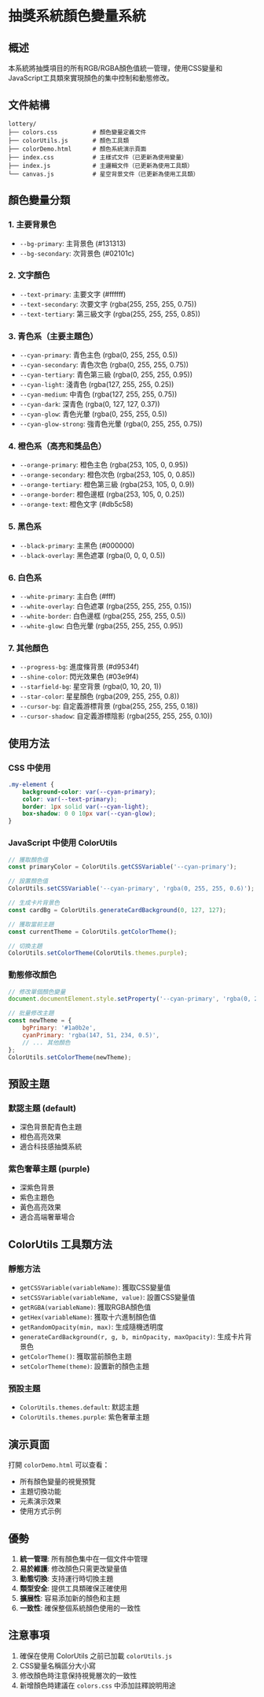 # 抽獎系統顏色變量系統

## 概述

本系統將抽獎項目的所有RGB/RGBA顏色值統一管理，使用CSS變量和JavaScript工具類來實現顏色的集中控制和動態修改。

## 文件結構

```
lottery/
├── colors.css          # 顏色變量定義文件
├── colorUtils.js       # 顏色工具類
├── colorDemo.html      # 顏色系統演示頁面
├── index.css           # 主樣式文件（已更新為使用變量）
├── index.js            # 主邏輯文件（已更新為使用工具類）
└── canvas.js           # 星空背景文件（已更新為使用工具類）
```

## 顏色變量分類

### 1. 主要背景色
- `--bg-primary`: 主背景色 (#131313)
- `--bg-secondary`: 次背景色 (#02101c)

### 2. 文字顏色
- `--text-primary`: 主要文字 (#ffffff)
- `--text-secondary`: 次要文字 (rgba(255, 255, 255, 0.75))
- `--text-tertiary`: 第三級文字 (rgba(255, 255, 255, 0.85))

### 3. 青色系（主要主題色）
- `--cyan-primary`: 青色主色 (rgba(0, 255, 255, 0.5))
- `--cyan-secondary`: 青色次色 (rgba(0, 255, 255, 0.75))
- `--cyan-tertiary`: 青色第三級 (rgba(0, 255, 255, 0.95))
- `--cyan-light`: 淺青色 (rgba(127, 255, 255, 0.25))
- `--cyan-medium`: 中青色 (rgba(127, 255, 255, 0.75))
- `--cyan-dark`: 深青色 (rgba(0, 127, 127, 0.37))
- `--cyan-glow`: 青色光暈 (rgba(0, 255, 255, 0.5))
- `--cyan-glow-strong`: 強青色光暈 (rgba(0, 255, 255, 0.75))

### 4. 橙色系（高亮和獎品色）
- `--orange-primary`: 橙色主色 (rgba(253, 105, 0, 0.95))
- `--orange-secondary`: 橙色次色 (rgba(253, 105, 0, 0.85))
- `--orange-tertiary`: 橙色第三級 (rgba(253, 105, 0, 0.9))
- `--orange-border`: 橙色邊框 (rgba(253, 105, 0, 0.25))
- `--orange-text`: 橙色文字 (#db5c58)

### 5. 黑色系
- `--black-primary`: 主黑色 (#000000)
- `--black-overlay`: 黑色遮罩 (rgba(0, 0, 0, 0.5))

### 6. 白色系
- `--white-primary`: 主白色 (#fff)
- `--white-overlay`: 白色遮罩 (rgba(255, 255, 255, 0.15))
- `--white-border`: 白色邊框 (rgba(255, 255, 255, 0.5))
- `--white-glow`: 白色光暈 (rgba(255, 255, 255, 0.95))

### 7. 其他顏色
- `--progress-bg`: 進度條背景 (#d9534f)
- `--shine-color`: 閃光效果色 (#03e9f4)
- `--starfield-bg`: 星空背景 (rgba(0, 10, 20, 1))
- `--star-color`: 星星顏色 (rgba(209, 255, 255, 0.8))
- `--cursor-bg`: 自定義游標背景 (rgba(255, 255, 255, 0.18))
- `--cursor-shadow`: 自定義游標陰影 (rgba(255, 255, 255, 0.10))

## 使用方法

### CSS 中使用

```css
.my-element {
    background-color: var(--cyan-primary);
    color: var(--text-primary);
    border: 1px solid var(--cyan-light);
    box-shadow: 0 0 10px var(--cyan-glow);
}
```

### JavaScript 中使用 ColorUtils

```javascript
// 獲取顏色值
const primaryColor = ColorUtils.getCSSVariable('--cyan-primary');

// 設置顏色值
ColorUtils.setCSSVariable('--cyan-primary', 'rgba(0, 255, 255, 0.6)');

// 生成卡片背景色
const cardBg = ColorUtils.generateCardBackground(0, 127, 127);

// 獲取當前主題
const currentTheme = ColorUtils.getColorTheme();

// 切換主題
ColorUtils.setColorTheme(ColorUtils.themes.purple);
```

### 動態修改顏色

```javascript
// 修改單個顏色變量
document.documentElement.style.setProperty('--cyan-primary', 'rgba(0, 255, 255, 0.8)');

// 批量修改主題
const newTheme = {
    bgPrimary: '#1a0b2e',
    cyanPrimary: 'rgba(147, 51, 234, 0.5)',
    // ... 其他顏色
};
ColorUtils.setColorTheme(newTheme);
```

## 預設主題

### 默認主題 (default)
- 深色背景配青色主題
- 橙色高亮效果
- 適合科技感抽獎系統

### 紫色奢華主題 (purple)
- 深紫色背景
- 紫色主題色
- 黃色高亮效果
- 適合高端奢華場合

## ColorUtils 工具類方法

### 靜態方法

- `getCSSVariable(variableName)`: 獲取CSS變量值
- `setCSSVariable(variableName, value)`: 設置CSS變量值
- `getRGBA(variableName)`: 獲取RGBA顏色值
- `getHex(variableName)`: 獲取十六進制顏色值
- `getRandomOpacity(min, max)`: 生成隨機透明度
- `generateCardBackground(r, g, b, minOpacity, maxOpacity)`: 生成卡片背景色
- `getColorTheme()`: 獲取當前顏色主題
- `setColorTheme(theme)`: 設置新的顏色主題

### 預設主題

- `ColorUtils.themes.default`: 默認主題
- `ColorUtils.themes.purple`: 紫色奢華主題

## 演示頁面

打開 `colorDemo.html` 可以查看：
- 所有顏色變量的視覺預覽
- 主題切換功能
- 元素演示效果
- 使用方式示例

## 優勢

1. **統一管理**: 所有顏色集中在一個文件中管理
2. **易於維護**: 修改顏色只需更改變量值
3. **動態切換**: 支持運行時切換主題
4. **類型安全**: 提供工具類確保正確使用
5. **擴展性**: 容易添加新的顏色和主題
6. **一致性**: 確保整個系統顏色使用的一致性

## 注意事項

1. 確保在使用 ColorUtils 之前已加載 `colorUtils.js`
2. CSS變量名稱區分大小寫
3. 修改顏色時注意保持視覺層次的一致性
4. 新增顏色時建議在 `colors.css` 中添加註釋說明用途 